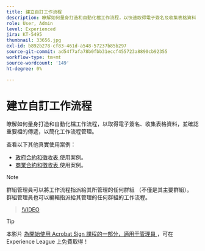 ```yaml
---
title: 建立自訂工作流程
description: 瞭解如何量身打造和自動化檔工作流程，以快速取得電子簽名及收集表格資料
role: User, Admin
level: Experienced
jira: KT-5495
thumbnail: 33656.jpg
exl-id: b892b278-cf83-461d-a548-57237b85b297
source-git-commit: ad54f7afa78b0fbb31eccf455723a8890cb92355
workflow-type: tm+mt
source-wordcount: '149'
ht-degree: 0%

---
```


# 建立自訂工作流程

瞭解如何量身打造和自動化檔工作流程，以取得電子簽名、收集表格資料，並確認重要檔的傳遞，以簡化工作流程管理。

查看以下其他真實使用案例：

* [政府合約和徵收表 ](https://experienceleague.adobe.com/docs/document-cloud-learn/sign-learning-hub/expand/recipes/gov/usecasegovcontracts.html?lang=en) 使用案例。
* [商業合約和徵收表 ](https://experienceleague.adobe.com/docs/document-cloud-learn/sign-learning-hub/expand/recipes/com/usecasecomcontracts.html?lang=en) 使用案例。

>[!NOTE]
>
>群組管理員可以將工作流程指派給其所管理的任何群組 （不僅是其主要群組）。 群組管理員也可以編輯指派給其管理的任何群組的工作流程。

>[!VIDEO](https://video.tv.adobe.com/v/33656?quality=12&learn=on&hidetitle=true)

>[!TIP]
>
>本影片 [ 為開始使用 Acrobat Sign 課程的一部分，適用于管理員 ](https://experienceleague.adobe.com/?recommended=Sign-A-1-2020.2) ，可在 Experience League 上免費取得！
